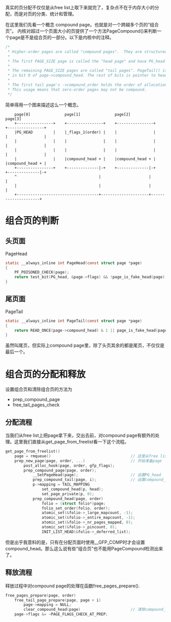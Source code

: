 真实的页分配不仅仅是从free list上取下来就完了，复杂点不在于内存大小的分配，而是对页的分类、统计和管理。

在这里我们先看一个概念 compound page。也就是对一个跨越多个页的“组合页”。
内核对超过一个页面大小的页提供了一个方法PageCompound()来判断一个page是不是组合页的一部分。以下是内核中的注释。

```c
/*
 * Higher-order pages are called "compound pages".  They are structured thusly:
 *
 * The first PAGE_SIZE page is called the "head page" and have PG_head set.
 *
 * The remaining PAGE_SIZE pages are called "tail pages". PageTail() is encoded
 * in bit 0 of page->compound_head. The rest of bits is pointer to head page.
 *
 * The first tail page's ->compound_order holds the order of allocation.
 * This usage means that zero-order pages may not be compound.
 */
```

简单得用一个图来描述这么一个概念。


```
    page[0]               page[1]               page[2]               page[3]
    +----------------+    +----------------+    +----------------+    +----------------+
    |PG_HEAD         |    |_flags_1(order) |    |                |    |                |
    |                |    |                |    |                |    |                |
    |                |    |                |    |                |    |                |
    |                |    |compound_head + |    |compound_head + |    |compound_head + |
    +----------------+    +--------------|-+    +--------------|-+    +--------------|-+
    ^                                    |                     |                     |
    |                                    |                     |                     |
    +------------------------------------+---------------------+---------------------+
```

# 组合页的判断

## 头页面

PageHead

```c
static __always_inline int PageHead(const struct page *page)
{
	PF_POISONED_CHECK(page);
	return test_bit(PG_head, &page->flags) && !page_is_fake_head(page);
}
```

## 尾页面

PageTail

```c
static __always_inline int PageTail(const struct page *page)
{
	return READ_ONCE(page->compound_head) & 1 || page_is_fake_head(page);
}
```

虽然叫尾页，但实际上compound page里，除了头页其余的都是尾页，不仅仅是最后一个。

# 组合页的分配和释放

设置组合页和清除组合页的方法为

  * prep_compound_page
  * free_tail_pages_check

## 分配流程

当我们从free list上把page拿下来，交出去前，对compound page有额外的处理。这里我们直接从get_page_from_freelist看一下这个流程。

```c
get_page_from_freelist()
    page = rmqueue()                                   // 这里从free list上取下了page
    prep_new_page(page, order, ...)                    // 开始准备page
        post_alloc_hook(page, order, gfp_flags);
        prep_compound_page(page, order);
            __SetPageHead(page);                       // 设置PG_head
            prep_compound_tail(page, i);               // 设置compound_head
	        p->mapping = TAIL_MAPPING
                set_compound_head(p, head);
                set_page_private(p, 0);
            prep_compound_head(page, order)
                folio = (struct folio*)page;
                folio_set_order(folio, order);
                atomic_set(&folio->_large_mapcount, -1);
                atomic_set(&folio->_entire_mapcount, -1);
                atomic_set(&folio->_nr_pages_mapped, 0);
                atomic_set(&folio->_pincount, 0);
                INIT_LIST_HEAD(&folio->_deferred_list);
```

但是出乎我意料的是，只有在分配页面时使用__GFP_COMP时才会设置compound_head。那么这么说有些“组合页”也不能用PageCompound检测出来了。

## 释放流程

释放过程中对compound page的处理在函数free_pages_prepare().

```c
free_pages_prepare(page, order)
    free_tail_page_prepare(page, page + i)
        page->mapping = NULL;
        clear_compound_head(page)                      // 清除compound_head
    page->flags &= ~PAGE_FLAGS_CHECK_AT_PREP;
```
